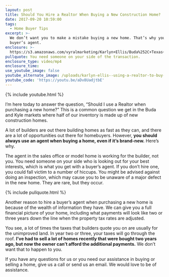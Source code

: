 ```yaml
---
layout: post
title: Should You Hire a Realtor When Buying a New Construction Home?
date: 2017-09-20 10:59:00
tags:
  - Home Buyer Tips
excerpt: >-
  We don’t want you to make a mistake buying a new home. That’s why you need a
  buyer’s agent.
enclosure: >-
  https://s3.amazonaws.com/vyralmarketing/Karlyn+Ellis/Buda%252C+Texas+Real+Estate-+New+Construction+Seekers+Need+Agents%252C+Too.mp4
pullquote: You need someone on your side of the transaction.
enclosure_type: video/mp4
enclosure_time:
use_youtube_image: false
youtube_alternate_image: /uploads/karlyn-ellis--using-a-realtor-to-buy-a-new-home-youtube-1.jpg
youtube_code: 'https://youtu.be/aDv8UadjtbE'
---
```



{% include youtube.html %}

I’m here today to answer the question, “Should I use a Realtor when purchasing a new home?” This is a common question we get in the Buda and Kyle markets where half of our inventory is made up of new construction homes.

A lot of builders are out there building homes as fast as they can, and there are a lot of opportunities out there for homebuyers. However, **you should always use an agent when buying a home, even if it’s brand-new.** Here’s why.

The agent in the sales office or model home is working for the builder, not you. You need someone on your side who is looking out for your best interests, which is what you get with a buyer’s agent. If you don’t hire one, you could fall victim to a number of hiccups. You might be advised against doing an inspection, which may cause you to be unaware of a major defect in the new home. They are rare, but they occur.

{% include pullquote.html %}

Another reason to hire a buyer’s agent when purchasing a new home is because of the wealth of information they have. We can give you a full financial picture of your home, including what payments will look like two or three years down the line when the property tax rates are adjusted.

You see, a lot of times the taxes that builders quote you on are usually for the unimproved land. In year two or three, your taxes will go through the roof. **I’ve had to sell a lot of homes recently that were bought two years ago, but now the owner can’t afford the additional payments.** We don’t want that to happen to you.

If you have any questions for us or you need our assistance in buying or selling a home, give us a call or send us an email. We would love to be of assistance.